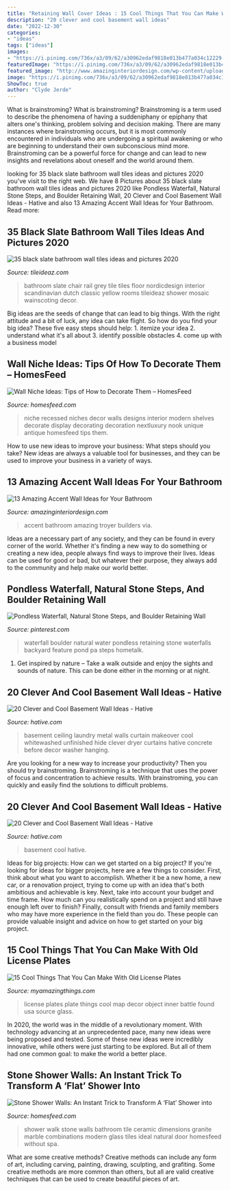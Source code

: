 ```yaml
---
title: "Retaining Wall Cover Ideas : 15 Cool Things That You Can Make With Old License Plates"
description: "20 clever and cool basement wall ideas"
date: "2022-12-30"
categories:
- "ideas"
tags: ["ideas"]
images:
- "https://i.pinimg.com/736x/a3/09/62/a30962edaf9818e013b477a034c12229--garden-pool-garden-water.jpg"
featuredImage: "https://i.pinimg.com/736x/a3/09/62/a30962edaf9818e013b477a034c12229--garden-pool-garden-water.jpg"
featured_image: "http://www.amazinginteriordesign.com/wp-content/uploads/2016/12/13-amazing-accent-wall-ideas-for-your-bathroom-13.jpg"
image: "https://i.pinimg.com/736x/a3/09/62/a30962edaf9818e013b477a034c12229--garden-pool-garden-water.jpg"
ShowToc: true
author: "Clyde Jerde"
---
```



What is brainstroming?
What is brainstroming? Brainstroming is a term used to describe the phenomena of having a suddeniphany or epiphany that alters one's thinking, problem solving and decision making. There are many instances where brainstroming occurs, but it is most commonly encountered in individuals who are undergoing a spiritual awakening or who are beginning to understand their own subconscious mind more. Brainstroming can be a powerful force for change and can lead to new insights and revelations about oneself and the world around them.

	

		
looking for 35 black slate bathroom wall tiles ideas and pictures 2020 you've visit to the right web. We have 8 Pictures about 35 black slate bathroom wall tiles ideas and pictures 2020 like Pondless Waterfall, Natural Stone Steps, and Boulder Retaining Wall, 20 Clever and Cool Basement Wall Ideas - Hative and also 13 Amazing Accent Wall Ideas for Your Bathroom. Read more:
		
    
## 35 Black Slate Bathroom Wall Tiles Ideas And Pictures 2020

<img loading=lazy src="https://www.tileideaz.com/wp-content/uploads/2015/01/black_slate_bathroom_wall_tiles_27.jpg" onerror="this.onerror=null;this.src='https://tse1.mm.bing.net/th?id=OIP.d5LCFTURf0fXlFdxFNX1mgHaK1&amp;pid=15.1';" alt="35 black slate bathroom wall tiles ideas and pictures 2020">

_Source: tileideaz.com_

>bathroom slate chair rail grey tile tiles floor nordicdesign interior scandinavian dutch classic yellow rooms tileideaz shower mosaic wainscoting decor. 

	

Big ideas are the seeds of change that can lead to big things. With the right attitude and a bit of luck, any idea can take flight. So how do you find your big idea? These five easy steps should help: 1. itemize your idea 2. understand what it's all about 3. identify possible obstacles 4. come up with a business model 
    
## Wall Niche Ideas: Tips Of How To Decorate Them – HomesFeed

<img loading=lazy src="https://homesfeed.com/wp-content/uploads/2015/08/Modern-minimalist-wall-niches-for-antique-collections.jpg" onerror="this.onerror=null;this.src='https://tse1.mm.bing.net/th?id=OIP.q5eab_DZdIY00xc9-C3K0QHaJ4&amp;pid=15.1';" alt="Wall Niche Ideas: Tips of How to Decorate Them – HomesFeed">

_Source: homesfeed.com_

>niche recessed niches decor walls designs interior modern shelves decorate display decorating decoration nextluxury nook unique antique homesfeed tips them. 

	

How to use new ideas to improve your business: What steps should you take?
New ideas are always a valuable tool for businesses, and they can be used to improve your business in a variety of ways.

    
## 13 Amazing Accent Wall Ideas For Your Bathroom

<img loading=lazy src="http://www.amazinginteriordesign.com/wp-content/uploads/2016/12/13-amazing-accent-wall-ideas-for-your-bathroom-13.jpg" onerror="this.onerror=null;this.src='https://tse3.mm.bing.net/th?id=OIP.MoW8WHzae9FmAT4H2LM7kgHaLE&amp;pid=15.1';" alt="13 Amazing Accent Wall Ideas for Your Bathroom">

_Source: amazinginteriordesign.com_

>accent bathroom amazing troyer builders via. 

	

Ideas are a necessary part of any society, and they can be found in every corner of the world. Whether it's finding a new way to do something or creating a new idea, people always find ways to improve their lives. Ideas can be used for good or bad, but whatever their purpose, they always add to the community and help make our world better.

    
## Pondless Waterfall, Natural Stone Steps, And Boulder Retaining Wall

<img loading=lazy src="https://i.pinimg.com/736x/a3/09/62/a30962edaf9818e013b477a034c12229--garden-pool-garden-water.jpg" onerror="this.onerror=null;this.src='https://tse4.mm.bing.net/th?id=OIP.q0xbyUQkTl0zEP0UymKEfwDYEg&amp;pid=15.1';" alt="Pondless Waterfall, Natural Stone Steps, and Boulder Retaining Wall">

_Source: pinterest.com_

>waterfall boulder natural water pondless retaining stone waterfalls backyard feature pond pa steps hometalk. 

	

1. Get inspired by nature – Take a walk outside and enjoy the sights and sounds of nature. This can be done either in the morning or at night.

    
## 20 Clever And Cool Basement Wall Ideas - Hative

<img loading=lazy src="http://hative.com/wp-content/uploads/2014/05/basement-wall-ideas/9-curtain-for-basement-wall.jpg" onerror="this.onerror=null;this.src='https://tse3.mm.bing.net/th?id=OIP.q0tQZrSR7t4WKemPkogjvgHaKJ&amp;pid=15.1';" alt="20 Clever and Cool Basement Wall Ideas - Hative">

_Source: hative.com_

>basement ceiling laundry metal walls curtain makeover cool whitewashed unfinished hide clever dryer curtains hative concrete before decor washer hanging. 

	

Are you looking for a new way to increase your productivity? Then you should try brainstroming. Brainstroming is a technique that uses the power of focus and concentration to achieve results. With brainstroming, you can quickly and easily find the solutions to difficult problems.

    
## 20 Clever And Cool Basement Wall Ideas - Hative

<img loading=lazy src="https://hative.com/wp-content/uploads/2014/05/basement-wall-ideas/14-cool-basement-wall.jpg" onerror="this.onerror=null;this.src='https://tse2.mm.bing.net/th?id=OIP.Zu_IihuqAV17VjEmXT2JCgHaJ4&amp;pid=15.1';" alt="20 Clever and Cool Basement Wall Ideas - Hative">

_Source: hative.com_

>basement cool hative. 

	

Ideas for big projects: How can we get started on a big project?
If you're looking for ideas for bigger projects, here are a few things to consider. First, think about what you want to accomplish. Whether it be a new home, a new car, or a renovation project, trying to come up with an idea that's both ambitious and achievable is key. Next, take into account your budget and time frame. How much can you realistically spend on a project and still have enough left over to finish? Finally, consult with friends and family members who may have more experience in the field than you do. These people can provide valuable insight and advice on how to get started on your big project.

    
## 15 Cool Things That You Can Make With Old License Plates

<img loading=lazy src="http://myamazingthings.com/wp-content/uploads/2017/05/license-plate-diy-1.jpg" onerror="this.onerror=null;this.src='https://tse4.mm.bing.net/th?id=OIP.HAb5P9_4vZgDe1ku80D6BwHaFi&amp;pid=15.1';" alt="15 Cool Things That You Can Make With Old License Plates">

_Source: myamazingthings.com_

>license plates plate things cool map decor object inner battle found usa source glass. 

	

In 2020, the world was in the middle of a revolutionary moment. With technology advancing at an unprecedented pace, many new ideas were being proposed and tested. Some of these new ideas were incredibly innovative, while others were just starting to be explored. But all of them had one common goal: to make the world a better place.

    
## Stone Shower Walls: An Instant Trick To Transform A ‘Flat’ Shower Into

<img loading=lazy src="https://homesfeed.com/wp-content/uploads/2015/09/Smaller-modern-shower-with-glass-door-and-natural-stone-wall-system-a-wall-mount-showerhead.jpg" onerror="this.onerror=null;this.src='https://tse2.mm.bing.net/th?id=OIP.KET6ldf8JU83X98RWylTFQHaJ4&amp;pid=15.1';" alt="Stone Shower Walls: An Instant Trick to Transform A ‘Flat’ Shower into">

_Source: homesfeed.com_

>shower walk stone walls bathroom tile ceramic dimensions granite marble combinations modern glass tiles ideal natural door homesfeed without spa. 

	

What are some creative methods?
Creative methods can include any form of art, including carving, painting, drawing, sculpting, and grafiting. Some creative methods are more common than others, but all are valid creative techniques that can be used to create beautiful pieces of art.


